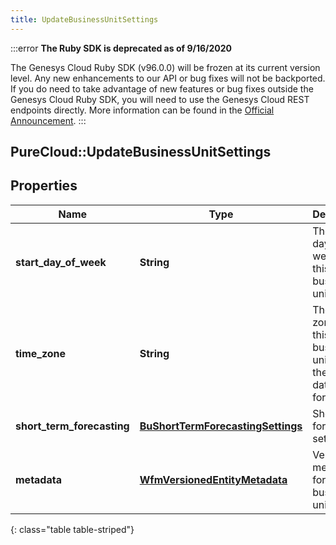 ```yaml
---
title: UpdateBusinessUnitSettings
---
```


:::error
**The Ruby SDK is deprecated as of 9/16/2020**

The Genesys Cloud Ruby SDK (v96.0.0) will be frozen at its current version level. Any new enhancements to our API or bug fixes will not be backported. If you do need to take advantage of new features or bug fixes outside the Genesys Cloud Ruby SDK, you will need to use the Genesys Cloud REST endpoints directly. More information can be found in the [Official Announcement](https://developer.mypurecloud.com/forum/t/announcement-genesys-cloud-ruby-sdk-end-of-life/8850).
:::


## PureCloud::UpdateBusinessUnitSettings

## Properties

|Name | Type | Description | Notes|
|------------ | ------------- | ------------- | -------------|
| **start_day_of_week** | **String** | The start day of week for this business unit | [optional] |
| **time_zone** | **String** | The time zone for this business unit, using the Olsen tz database format | [optional] |
| **short_term_forecasting** | [**BuShortTermForecastingSettings**](BuShortTermForecastingSettings.html) | Short term forecasting settings | [optional] |
| **metadata** | [**WfmVersionedEntityMetadata**](WfmVersionedEntityMetadata.html) | Version metadata for this business unit | |
{: class="table table-striped"}


